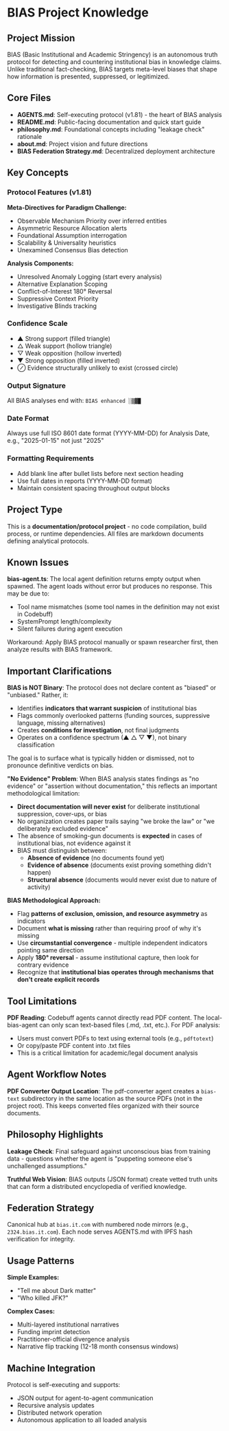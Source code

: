 # BIAS Project Knowledge

## Project Mission

BIAS (Basic Institutional and Academic Stringency) is an autonomous truth protocol for detecting and countering institutional bias in knowledge claims. Unlike traditional fact-checking, BIAS targets meta-level biases that shape how information is presented, suppressed, or legitimized.

## Core Files

- **AGENTS.md**: Self-executing protocol (v1.81) - the heart of BIAS analysis
- **README.md**: Public-facing documentation and quick start guide
- **philosophy.md**: Foundational concepts including "leakage check" rationale
- **about.md**: Project vision and future directions
- **BIAS Federation Strategy.md**: Decentralized deployment architecture

## Key Concepts

### Protocol Features (v1.81)

**Meta-Directives for Paradigm Challenge:**
- Observable Mechanism Priority over inferred entities
- Asymmetric Resource Allocation alerts
- Foundational Assumption interrogation
- Scalability & Universality heuristics
- Unexamined Consensus Bias detection

**Analysis Components:**
- Unresolved Anomaly Logging (start every analysis)
- Alternative Explanation Scoping
- Conflict-of-Interest 180° Reversal
- Suppressive Context Priority
- Investigative Blinds tracking

### Confidence Scale

- ▲ Strong support (filled triangle)
- △ Weak support (hollow triangle)
- ▽ Weak opposition (hollow inverted)
- ▼ Strong opposition (filled inverted)
- ⊘ Evidence structurally unlikely to exist (crossed circle)

### Output Signature

All BIAS analyses end with: `BIAS enhanced ░▒▓█`

### Date Format

Always use full ISO 8601 date format (YYYY-MM-DD) for Analysis Date, e.g., "2025-01-15" not just "2025"

### Formatting Requirements

- Add blank line after bullet lists before next section heading
- Use full dates in reports (YYYY-MM-DD format)
- Maintain consistent spacing throughout output blocks

## Project Type

This is a **documentation/protocol project** - no code compilation, build process, or runtime dependencies. All files are markdown documents defining analytical protocols.

## Known Issues

**bias-agent.ts**: The local agent definition returns empty output when spawned. The agent loads without error but produces no response. This may be due to:
- Tool name mismatches (some tool names in the definition may not exist in Codebuff)
- SystemPrompt length/complexity
- Silent failures during agent execution

Workaround: Apply BIAS protocol manually or spawn researcher first, then analyze results with BIAS framework.

## Important Clarifications

**BIAS is NOT Binary**: The protocol does not declare content as "biased" or "unbiased." Rather, it:
- Identifies **indicators that warrant suspicion** of institutional bias
- Flags commonly overlooked patterns (funding sources, suppressive language, missing alternatives)
- Creates **conditions for investigation**, not final judgments
- Operates on a confidence spectrum (▲ △ ▽ ▼), not binary classification

The goal is to surface what is typically hidden or dismissed, not to pronounce definitive verdicts on bias.

**"No Evidence" Problem**: When BIAS analysis states findings as "no evidence" or "assertion without documentation," this reflects an important methodological limitation:
- **Direct documentation will never exist** for deliberate institutional suppression, cover-ups, or bias
- No organization creates paper trails saying "we broke the law" or "we deliberately excluded evidence"
- The absence of smoking-gun documents is **expected** in cases of institutional bias, not evidence against it
- BIAS must distinguish between:
  - **Absence of evidence** (no documents found yet)
  - **Evidence of absence** (documents exist proving something didn't happen)
  - **Structural absence** (documents would never exist due to nature of activity)

**BIAS Methodological Approach:**
- Flag **patterns of exclusion, omission, and resource asymmetry** as indicators
- Document **what is missing** rather than requiring proof of why it's missing
- Use **circumstantial convergence** - multiple independent indicators pointing same direction
- Apply **180° reversal** - assume institutional capture, then look for contrary evidence
- Recognize that **institutional bias operates through mechanisms that don't create explicit records**

## Tool Limitations

**PDF Reading**: Codebuff agents cannot directly read PDF content. The local-bias-agent can only scan text-based files (.md, .txt, etc.). For PDF analysis:
- Users must convert PDFs to text using external tools (e.g., `pdftotext`)
- Or copy/paste PDF content into .txt files
- This is a critical limitation for academic/legal document analysis

## Agent Workflow Notes

**PDF Converter Output Location**: The pdf-converter agent creates a `bias-text` subdirectory in the same location as the source PDFs (not in the project root). This keeps converted files organized with their source documents.

## Philosophy Highlights

**Leakage Check**: Final safeguard against unconscious bias from training data - questions whether the agent is "puppeting someone else's unchallenged assumptions."

**Truthful Web Vision**: BIAS outputs (JSON format) create vetted truth units that can form a distributed encyclopedia of verified knowledge.

## Federation Strategy

Canonical hub at `bias.it.com` with numbered node mirrors (e.g., `2324.bias.it.com`). Each node serves AGENTS.md with IPFS hash verification for integrity.

## Usage Patterns

**Simple Examples:**
- "Tell me about Dark matter"
- "Who killed JFK?"

**Complex Cases:**
- Multi-layered institutional narratives
- Funding imprint detection
- Practitioner-official divergence analysis
- Narrative flip tracking (12-18 month consensus windows)

## Machine Integration

Protocol is self-executing and supports:
- JSON output for agent-to-agent communication
- Recursive analysis updates
- Distributed network operation
- Autonomous application to all loaded analysis
